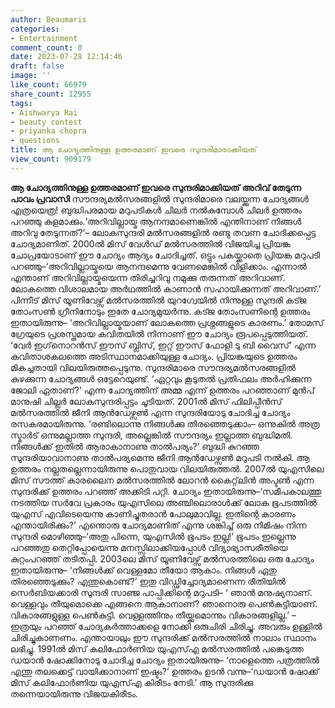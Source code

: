 ```yaml
---
author: Beaumaris
categories:
- Entertainment
comment_count: 0
date: 2023-07-28 12:14:46
draft: false
image: ''
like_count: 66979
share_count: 12955
tags:
- Aishwarya Rai
- beauty contest
- priyanka chopra
- questions
title: ആ ചോദ്യത്തിനുള്ള ഉത്തരമാണ് ഇവരെ സുന്ദരിമാരാക്കിയത്
view_count: 909179
---
```


**ആ ചോദ്യത്തിനുള്ള ഉത്തരമാണ് ഇവരെ സുന്ദരിമാക്കിയത്** **അറിവ് തേടുന്ന പാവം പ്രവാസി** സൗന്ദര്യമൽസരങ്ങളിൽ സുന്ദരിമാരെ വലയ്ക്കുന്ന ചോദ്യങ്ങൾ എത്രയെത്ര! ബുദ്ധിപരമായ മറുപടികൾ ചിലർ നൽകുമ്പോൾ ചിലർ ഉത്തരം പറഞ്ഞു കുളമാക്കും.‘അറിവില്ലായ്മ ആനന്ദമാണെങ്കിൽ എന്തിനാണ് നിങ്ങൾ അറിവു തേടുന്നത്?’– ലോകസുന്ദരി മൽസരങ്ങളിൽ രണ്ടു തവണ ചോദിക്കപ്പെട്ട ചോദ്യമാണിത്. 2000ൽ മിസ് വേൾഡ് മൽസരത്തിൽ വിജയിച്ച പ്രിയങ്ക ചോപ്രയോടാണ് ഈ ചോദ്യം ആദ്യം ചോദിച്ചത്. ഒട്ടും പകയ്ക്കാതെ പ്രിയങ്ക മറുപടി പറഞ്ഞു–‘അറിവില്ലായ്മയെ ആനന്ദമെന്നു വേണമെങ്കിൽ വിളിക്കാം. എന്നാൽ എന്താണ് അറിവില്ലായ്മയെന്ന തിരിച്ചറിവു നമുക്കു തരുന്നത് അറിവാണ്. ലോകത്തെ വിശാലമായ അർഥത്തിൽ കാണാൻ സഹായിക്കുന്നത് അറിവാണ്.’ പിന്നീട് മിസ് യൂണിവേഴ്സ് മൽസരത്തിൽ യുറഗ്വേയിൽ നിന്നുള്ള സുന്ദരി കട്ജ തോംസൺ ഗ്രീനിനോടും ഇതേ ചോദ്യമുയർന്നു. കട്ജ തോംസണിന്റെ ഉത്തരം ഇതായിരുന്നു– ‘അറിവില്ലായ്മയാണ് ലോകത്തെ പ്രശ്നങ്ങളുടെ കാരണം.’ തോമസ് ഗ്രേയുടെ പ്രശസ്തമായ കവിതയിൽ നിന്നാണ് ഈ ചോദ്യം രൂപപ്പെടുത്തിയത്. ‘വേർ ഇഗ്‌നൊറൻസ് ഈസ് ബ്ലിസ്, ഇറ്റ് ഈസ് ഫോളി ടു ബി വൈസ്’ എന്ന കവിതാശകലത്തെ അടിസ്ഥാനമാക്കിയുള്ള ചോദ്യം. [](https://cdn.boolokam.com/articles/2023/07/FWFWT.jpg)പ്രിയങ്കയുടെ ഉത്തരം മികച്ചതായി വിലയിരുത്തപ്പെടുന്നു. സുന്ദരിമാരെ സൗന്ദര്യമൽസരങ്ങളിൽ കുഴക്കുന്ന ചോദ്യങ്ങൾ ഒട്ടേറെയുണ്ട്. ‘ഏറ്റവും കൂടുതൽ പ്രതിഫലം അർഹിക്കുന്ന ജോലി ഏതാണ്?’ എന്ന ചോദ്യത്തിന് അമ്മ എന്ന് ഉത്തരം പറഞ്ഞാണ് മുൻപ് മാനുഷി ചില്ലർ ലോകസുന്ദരിപ്പട്ടം ചൂടിയത്. 2001ൽ മിസ് ഫിലിപ്പീൻസ് മൽസരത്തിൽ ജീനി ആൻഡേഴ്സൺ എന്ന സുന്ദരിയോടു ചോദിച്ച ചോദ്യം രസകരമായിരുന്നു. ‘രണ്ടിലൊന്നു നിങ്ങൾക്കു തിരഞ്ഞെടുക്കാം– ഒന്നുകിൽ അത്ര സ്മാർട് ഒന്നുമല്ലാത്ത സുന്ദരി, അല്ലെങ്കിൽ സൗന്ദര്യം ഇല്ലാത്ത ബുദ്ധിമതി. നിങ്ങൾക്ക് ഇതിൽ ആരാകാനാണു താൽപര്യം?’ ബുദ്ധി കുറ​ഞ്ഞ സുന്ദരിയാവാനാണു താൽപര്യമെന്നു ജീനി ആൻഡേഴ്സൺ മറുപടി നൽകി. ആ ഉത്തരം നല്ലതല്ലെന്നായിരുന്നു പൊതുവായ വിലയിരുത്തൽ. 2007ൽ യുഎസിലെ മിസ് സൗത്ത് കാരലൈന മൽസരത്തിൽ ലോറൻ കൈറ്റ്‌ലിൻ അപ്ടൺ എന്ന സുന്ദരിക്ക് ഉത്തരം പറഞ്ഞ് അക്കിടി പറ്റി. ചോദ്യം ഇതായിരുന്നു–‘സമീപകാലത്തു നടത്തിയ സർവേ പ്രകാരം യുഎസിലെ അഞ്ചിലൊരാൾക്ക് ലോക ഭൂപടത്തിൽ യുഎസ് എവിടെയെന്നു കാണിച്ചുതരാൻ പോലുമാവില്ല. ഇതിന്റെ കാരണം എന്തായിരിക്കും?’ എന്തൊരു ചോദ്യമാണിത് എന്നു ശങ്കിച്ച് ഒരു നിമിഷം നിന്ന സുന്ദരി മൊഴിഞ്ഞു–‘അതു പിന്നെ, യുഎസിൽ ഭൂപടം ഇല്ല!’ ഭൂപടം ഇല്ലെന്നു പറഞ്ഞതു തെറ്റിപ്പോയെന്നു മനസ്സിലാക്കിയപ്പോൾ വിദ്യാഭ്യാസരീതിയെ കുറ്റംപറഞ്ഞ് തടിതപ്പി. 2003ലെ മിസ് യൂണിവേഴ്സ് മൽസരത്തിലെ ഒരു ചോദ്യം ഇതായിരുന്നു– ‘നിങ്ങൾക്ക് വെള്ളമോ തീയോ ആകാം. നിങ്ങൾ ഏതു തിരഞ്ഞെടുക്കും? എന്തുകൊണ്ട്?’ ഇതു വിഡ്ഢിച്ചോദ്യമാണെന്ന രീതിയിൽ സെർബിയക്കാരി സുന്ദരി സാഞ്ജ പാപ്പിക്കിന്റെ മറുപടി– ‘ ഞാൻ മനുഷ്യനാണ്. വെള്ളവും തീയുമൊക്കെ എങ്ങനെ ആകാനാണ്? ഞാനൊരു പെൺകുട്ടിയാണ്. വികാരങ്ങളുള്ള പെൺകുട്ടി. വെള്ളത്തിനും തീയ്ക്കുമൊന്നും വികാരങ്ങളില്ല.’ –ഇത്രയും പറഞ്ഞ് ചോദ്യകർത്താക്കളെ നോക്കി ഒരുചിരി ചിരിച്ചു. അവരും ഉള്ളിൽ ചിരിച്ചുകാണണം. എന്തായാലും ഈ സുന്ദരിക്ക് മൽസരത്തിൽ നാലാം സ്ഥാനം ലഭിച്ചു. 1991ൽ മിസ് കലിഫോർണിയ യുഎസ്എ മൽസരത്തിൽ പങ്കെടുത്ത ഡയാൻ ഷോക്കിനോടു ചോദിച്ച ചോദ്യം ഇതായിരുന്നു– ‘നാളെത്തെ പത്രത്തിൽ എന്തു തലക്കെട്ട് വായിക്കാനാണ് ഇഷ്ടം?’ ഉത്തരം ഉടൻ വന്നു–‘ഡയാൻ ഷോക്ക് മിസ് കലിഫോർണിയ യുഎസ്എ കിരീടം നേടി.’ ആ സുന്ദരിക്കു തന്നെയായിരുന്നു വിജയകിരീടം.